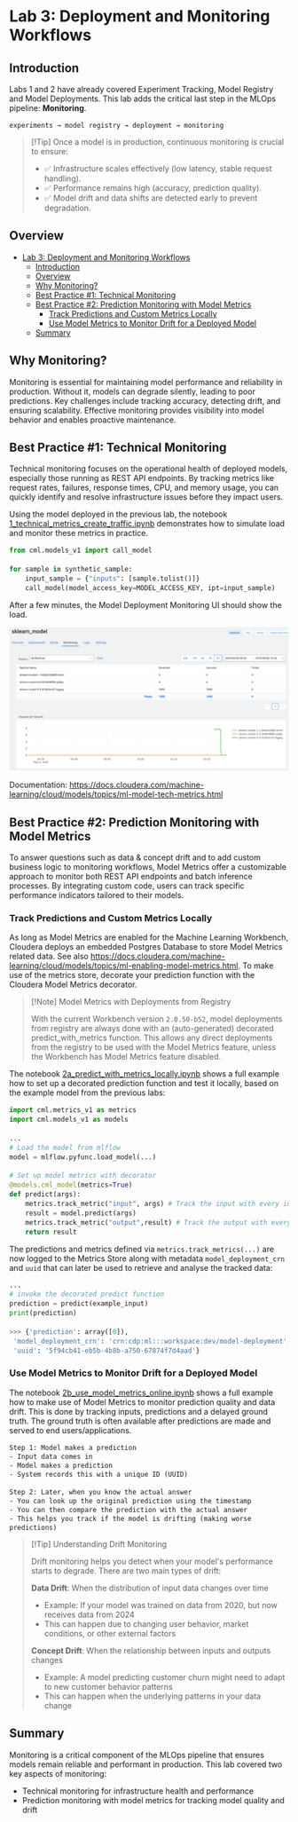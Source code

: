 # Lab 3: Deployment and Monitoring Workflows

## Introduction

Labs 1 and 2 have already covered Experiment Tracking, Model Registry and Model Deployments. This lab adds the critical last step in the MLOps pipeline: **Monitoring**.

    experiments → model registry → deployment → monitoring

> [!Tip] Once a model is in production, continuous monitoring is crucial to ensure:
>
> - ✅ Infrastructure scales effectively (low latency, stable request handling).
> - ✅ Performance remains high (accuracy, prediction quality).
> - ✅ Model drift and data shifts are detected early to prevent degradation.

## Overview

- [Lab 3: Deployment and Monitoring Workflows](#lab-3-deployment-and-monitoring-workflows)
  - [Introduction](#introduction)
  - [Overview](#overview)
  - [Why Monitoring?](#why-monitoring)
  - [Best Practice #1: Technical Monitoring](#best-practice-1-technical-monitoring)
  - [Best Practice #2: Prediction Monitoring with Model Metrics](#best-practice-2-prediction-monitoring-with-model-metrics)
    - [Track Predictions and Custom Metrics Locally](#track-predictions-and-custom-metrics-locally)
    - [Use Model Metrics to Monitor Drift for a Deployed Model](#use-model-metrics-to-monitor-drift-for-a-deployed-model)
  - [Summary](#summary)

## Why Monitoring?

Monitoring is essential for maintaining model performance and reliability in production. Without it, models can degrade silently, leading to poor predictions. Key challenges include tracking accuracy, detecting drift, and ensuring scalability. Effective monitoring provides visibility into model behavior and enables proactive maintenance.

## Best Practice #1: Technical Monitoring

Technical monitoring focuses on the operational health of deployed models, especially those running as REST API endpoints. By tracking metrics like request rates, failures, response times, CPU, and memory usage, you can quickly identify and resolve infrastructure issues before they impact users.

Using the model deployed in the previous lab, the notebook [1_technical_metrics_create_traffic.ipynb](./1_technical_metrics_create_traffic.ipynb) demonstrates how to simulate load and monitor these metrics in practice.

```python
from cml.models_v1 import call_model

for sample in synthetic_sample:
    input_sample = {"inputs": [sample.tolist()]}
    call_model(model_access_key=MODEL_ACCESS_KEY, ipt=input_sample)
```

After a few minutes, the Model Deployment Monitoring UI should show the load.

![technical monitoring](../images/tech-monitoring.png)

Documentation: <https://docs.cloudera.com/machine-learning/cloud/models/topics/ml-model-tech-metrics.html>

## Best Practice #2: Prediction Monitoring with Model Metrics

To answer questions such as data & concept drift and to add custom business logic to monitoring workflows, Model Metrics offer a customizable approach to monitor both REST API endpoints and batch inference processes. By integrating custom code, users can track specific performance indicators tailored to their models.

### Track Predictions and Custom Metrics Locally

As long as Model Metrics are enabled for the Machine Learning Workbench, Cloudera deploys an embedded Postgres Database to store Model Metrics related data. See also <https://docs.cloudera.com/machine-learning/cloud/models/topics/ml-enabling-model-metrics.html>. To make use of the metrics store, decorate your prediction function with the Cloudera Model Metrics decorator.

>[!Note] Model Metrics with Deployments from Registry
>
> With the current Workbench version `2.0.50-b52`, model deployments from registry are always done with an (auto-generated) decorated predict_with_metrics function. This allows any direct deployments from the registry to be used with the Model Metrics feature, unless the Workbench has Model Metrics feature disabled.

The notebook [2a_predict_with_metrics_locally.ipynb](2a_predict_with_metrics_locally.ipynb) shows a full example how to set up a decorated prediction function and test it locally, based on the example model from the previous labs:

```python
import cml.metrics_v1 as metrics
import cml.models_v1 as models

...
# Load the model from mlflow
model = mlflow.pyfunc.load_model(...)

# Set up model metrics with decorator
@models.cml_model(metrics=True)
def predict(args):
    metrics.track_metric("input", args) # Track the input with every inference
    result = model.predict(args)
    metrics.track_metric("output",result) # Track the output with every inference
    return result
```

The predictions and metrics defined via  `metrics.track_metrics(...)` are now logged to the Metrics Store along with metadata `model_deployment_crn` and `uuid` that can later be used to retrieve and analyse the tracked data:

```python
...
# invoke the decorated predict function
prediction = predict(example_input)
print(prediction)

>>> {'prediction': array([0]),
 'model_deployment_crn': 'crn:cdp:ml:::workspace:dev/model-deployment',
 'uuid': '5f94cb41-eb5b-4b8b-a750-67874f7d4aad'}
```

### Use Model Metrics to Monitor Drift for a Deployed Model

The notebook [2b_use_model_metrics_online.ipynb](2b_use_model_metrics_online.ipynb) shows a full example how to make use of Model Metrics to monitor prediction quality and data drift. This is done by tracking inputs, predictions and a delayed ground truth. The ground truth is often available after predictions are made and served to end users/applications.

```
Step 1: Model makes a prediction
- Input data comes in
- Model makes a prediction
- System records this with a unique ID (UUID)

Step 2: Later, when you know the actual answer
- You can look up the original prediction using the timestamp
- You can then compare the prediction with the actual answer
- This helps you track if the model is drifting (making worse predictions)
```

> [!Tip] Understanding Drift Monitoring
>
> Drift monitoring helps you detect when your model's performance starts to degrade. There are two main types of drift:
>
> **Data Drift**: When the distribution of input data changes over time
>   - Example: If your model was trained on data from 2020, but now receives data from 2024
>   - This can happen due to changing user behavior, market conditions, or other external factors
>
> **Concept Drift**: When the relationship between inputs and outputs changes
>   - Example: A model predicting customer churn might need to adapt to new customer behavior patterns
>   - This can happen when the underlying patterns in your data change

## Summary

Monitoring is a critical component of the MLOps pipeline that ensures models remain reliable and performant in production. This lab covered two key aspects of monitoring:

- Technical monitoring for infrastructure health and performance
- Prediction monitoring with model metrics for tracking model quality and drift
